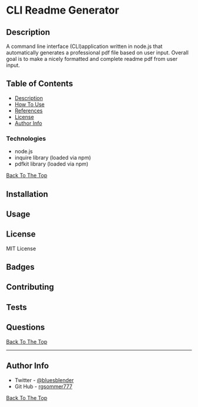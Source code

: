 # CLI Readme Generator

## Description

A command line interface (CLI)application written in node.js that automatically generates a professional pdf file based on user input. Overall goal is to make a nicely formatted and complete readme pdf from user input.

## Table of Contents

- [Description](#description)
- [How To Use](#how-to-use)
- [References](#references)
- [License](#license)
- [Author Info](#author-info)


### Technologies

- node.js
- inquire library (loaded via npm)
- pdfkit library (loaded via npm)

[Back To The Top](#read-me-template)



## Installation

## Usage



## License

MIT License


## Badges


## Contributing


## Tests

## Questions



[Back To The Top](#read-me-template)

---

## Author Info

- Twitter - [@bluesblender](https://twitter.com/bluesblender)
- Git Hub - [rgsommer777](https://vvv.com)

[Back To The Top](#read-me-template)
